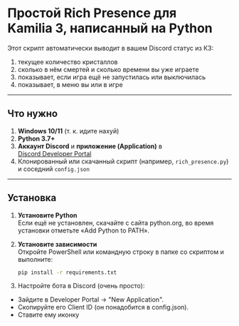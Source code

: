 Простой Rich Presence для Kamilia 3, написанный на Python
========================================================

Этот скрипт автоматически выводит в вашем Discord статус из К3:
1) текущее количество кристаллов
2) сколько в нём смертей и сколько времени вы уже играете
3) показывает, если игра ещё не запустилась или выключилась  
4) показывает, в меню вы или в игре
---

## Что нужно

1. **Windows 10/11** (т. к. идите нахуй)  
2. **Python 3.7+**  
3. **Аккаунт Discord** и **приложение (Application)** в [Discord Developer Portal](https://discord.com/developers/applications)  
4. Клонированный или скачанный скрипт (например, `rich_presence.py`) и соседний `config.json`  

---

## Установка

1. **Установите Python**  
   Если ещё не установлен, скачайте с сайта python.org, во время установки отметьте «Add Python to PATH».

2. **Установите зависимости**  
   Откройте PowerShell или командную строку в папке со скриптом и выполните:
   ```bash
   pip install -r requirements.txt
   ```
3. Настройте бота в Discord (очень просто):
- Зайдите в Developer Portal → "New Application".
- Скопируйте его Client ID (он понадобится в config.json).
- Ставите ему иконку
